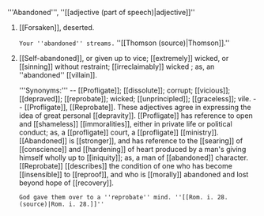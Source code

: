 '''Abandoned''', ''[[adjective (part of speech)|adjective]]''

<ol>
<li>[[Forsaken]], deserted.

<code>Your ''abandoned'' streams.</code> ''[[Thomson (source)|Thomson]].''

<li> [[Self-abandoned]], or given up to vice; [[extremely]] wicked, or [[sinning]] without restraint; [[irreclaimably]] wicked ; as, an ''abandoned'' [[villain]].

'''Synonyms:''' -- [[Profligate]]; [[dissolute]]; corrupt; [[vicious]]; [[depraved]]; [[reprobate]]; wicked; [[unprincipled]]; [[graceless]]; vile. -- [[Profligate]], [[Reprobate]]. These adjectives agree in expressing the idea of great personal [[depravity]]. [[Profligate]] has reference to open and [[shameless]] [[immoralities]], either in private life or political conduct; as, a [[profligate]] court, a [[profligate]] [[ministry]]. [[Abandoned]] is [[stronger]], and has reference to the [[searing]] of [[conscience]] and [[hardening]] of heart produced by a man's giving himself wholly up to [[iniquity]]; as, a man of [[abandoned]] character. [[Reprobate]] [[describes]] the condition of one who has become [[insensible]] to [[reproof]], and who is [[morally]] abandoned and lost beyond hope of [[recovery]].

<code>God gave them over to a ''reprobate'' mind. ''[[Rom. i. 28. (source)|Rom. i. 28.]]''</code>
</ol>